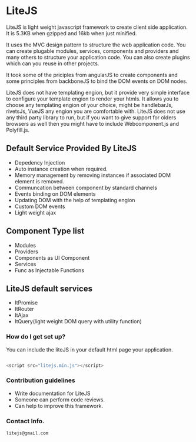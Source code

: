 # LiteJS #

LiteJS is light weight javascript framework to create client side application. It is 5.3KB when gzipped and 16kb when just minified. 

It uses the MVC design pattern to structure the web application code. You can create plugable modules, services, components and providers and many others to structure your application code. You can also create plugins which can you reuse in other projects. 

It took some of the priciples from angularJS to create components and some principles from backboneJS to bind the DOM events on DOM nodes. 

LiteJS does not have templating engion, but it provide very simple interface to configure your template engion to render your htmls. It allows you to choose any templating engion of your choice, might be handlebarJs, rivetsJs, VueJS any engion you are comfortable with. 
LiteJS does not use any third party library to run, but if you want to give support for olders browsers as well then you might have to include Webcomponent.js and Polyfill.js.


## Default Service Provided By LiteJS ##
* Depedency Injection
* Auto instance creation when required.
* Memory management by removing instances if associated DOM element is removed.
* Communcation between component by standard channels
* Events binding on DOM elements
* Updating DOM with the help of templating engion
* Custom DOM events
* Light weight ajax

## Component Type list ##

* Modules
* Providers
* Components as UI Component
* Services
* Func as Injectable Functions

## LiteJS default services ##

* ltPromise
* ltRouter
* ltAjax
* ltQuery(light weight DOM query with utility function)

### How do I get set up? ###

You can include the liteJS in your default html page your application.
```javascript

<script src="litejs.min.js"></script>

```

### Contribution guidelines ###

* Write documentation for LiteJS
* Someone can perform code reviews.
* Can help to improve this framework.

### Contact Info. ###
```html
litejs@gmail.com
```